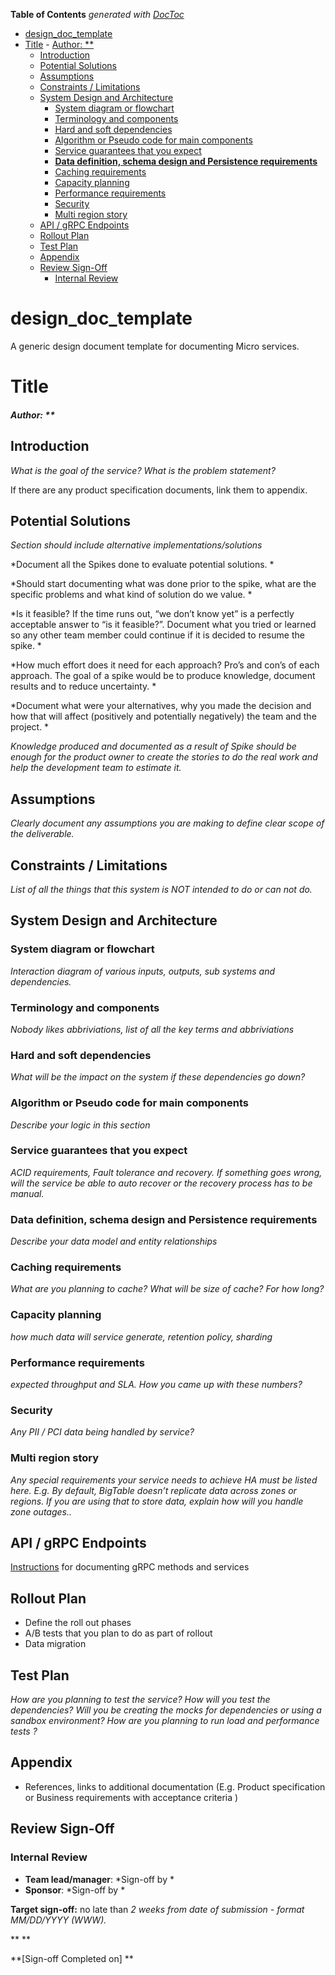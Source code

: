 <!-- START doctoc generated TOC please keep comment here to allow auto update -->
<!-- DON'T EDIT THIS SECTION, INSTEAD RE-RUN doctoc TO UPDATE -->
**Table of Contents**  *generated with [DocToc](https://github.com/thlorenz/doctoc)*

- [design_doc_template](#design_doc_template)
- [Title](#title)
        - [Author: **](#author-)
  - [Introduction](#introduction)
  - [Potential Solutions](#potential-solutions)
  - [Assumptions](#assumptions)
  - [Constraints / Limitations](#constraints--limitations)
  - [System Design and Architecture](#system-design-and-architecture)
    - [System diagram or flowchart](#system-diagram-or-flowchart)
    - [Terminology and components](#terminology-and-components)
    - [Hard and soft dependencies](#hard-and-soft-dependencies)
    - [Algorithm or Pseudo code for main components](#algorithm-or-pseudo-code-for-main-components)
    - [Service guarantees that you expect](#service-guarantees-that-you-expect)
    - [**Data definition, schema design and Persistence requirements**](#data-definition-schema-design-and-persistence-requirements)
    - [Caching requirements](#caching-requirements)
    - [Capacity planning](#capacity-planning)
    - [Performance requirements](#performance-requirements)
    - [Security](#security)
    - [Multi region story](#multi-region-story)
  - [API / gRPC Endpoints](#api--grpc-endpoints)
  - [Rollout Plan](#rollout-plan)
  - [Test Plan](#test-plan)
  - [Appendix](#appendix)
  - [Review Sign-Off](#review-sign-off)
    - [Internal Review](#internal-review)

<!-- END doctoc generated TOC please keep comment here to allow auto update -->

# design_doc_template
A generic design document template for documenting Micro services.

# Title

##### Author: **

## Introduction

*What is the goal of the service? What is the problem statement?*

If there are any product specification documents, link them to appendix.

## Potential Solutions

*Section should include alternative implementations/solutions*

*Document all the Spikes done to evaluate potential solutions. *

*Should start documenting what was done prior to the spike, what are the specific problems and what kind of solution do we value. *

*Is it feasible? If the time runs out, “we don’t know yet” is a perfectly acceptable answer to “is it feasible?”. Document what you tried or learned so any other team member could continue if it is decided to resume the spike. *

*How much effort does it need for each approach? Pro’s and con’s of each approach. The goal of a spike would be to produce knowledge, document results and to reduce uncertainty. *

*Document what were your alternatives, why you made the decision and how that will affect (positively and potentially negatively) the team and the project. *

*Knowledge produced and documented as a result of Spike should be enough for the product owner to create the stories to do the real work and help the development team to estimate it.*

## Assumptions

 *Clearly document any assumptions you are making to define clear scope of the deliverable.* 

## Constraints / Limitations

 *List of all the things that this system is NOT intended to do or can not do.* 

## System Design and Architecture 

### System diagram or flowchart 

 *Interaction diagram of various inputs, outputs, sub systems and dependencies.* 

### Terminology and components

*Nobody likes abbriviations, list of all the key terms and abbriviations*  

### Hard and soft dependencies

 *What will be the impact on the system if these dependencies go down?* 

### Algorithm or Pseudo code for main components

*Describe your logic in this section*

### Service guarantees that you expect

 *ACID requirements, Fault tolerance and recovery. If something goes wrong, will the service be able to auto recover or the recovery process has to be manual.*  

### **Data definition, schema design and Persistence requirements**

*Describe your data model and entity relationships*

### Caching requirements 

*What are you planning to cache? What will be size of cache? For how long?* 

### Capacity planning

 *how much data will service generate, retention policy, sharding* 

### Performance requirements 

 *expected throughput and SLA. How you came up with these numbers?* 

### Security 

 *Any PII / PCI data being handled by service?* 

### Multi region story

 *Any special requirements your service needs to achieve HA must be listed here. E.g. By default, BigTable doesn’t replicate data across zones or regions. If you are using that to store data, explain how will you handle zone outages..* 

## API / gRPC Endpoints 

[Instructions](https://github.com/pseudomuto/protoc-gen-doc#writing-documentation) for documenting gRPC methods and services 

## Rollout Plan

- Define the roll out phases
- A/B tests that you plan to do as part of rollout
- Data migration 

## Test Plan

*How are you planning to test the service? How will you test the dependencies? Will you be creating the mocks for dependencies or using a sandbox environment? How are you planning to run load and performance tests ?* 

## Appendix 

- References, links to additional documentation (E.g. Product specification or Business requirements with acceptance criteria )

## Review Sign-Off

### Internal Review

- **Team lead/manager**: *Sign-off by * 
- **Sponsor**: *Sign-off by * 

**Target sign-off:** no late than *2 weeks from date of submission - format MM/DD/YYYY (WWW).* 

**
**

**[Sign-off Completed on] **
